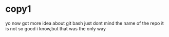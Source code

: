 # copy1
yo now got more idea about git bash
just dont mind the name of the repo it is not so good i know,but that was the only way
